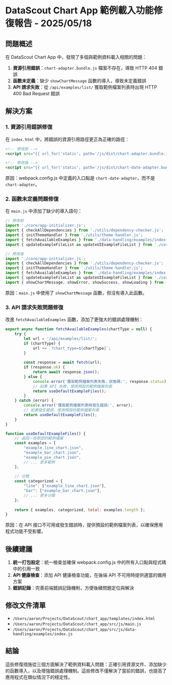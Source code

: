 # DataScout Chart App 範例載入功能修復報告 - 2025/05/18

## 問題概述

在 DataScout Chart App 中，發現了多個與範例資料載入相關的問題：

1. **資源引用錯誤**：`chart-adapter.bundle.js` 檔案不存在，導致 HTTP 404 錯誤
2. **函數未定義**：缺少 `showChartMessage` 函數的導入，導致未定義錯誤
3. **API 請求失敗**：從 `/api/examples/list/` 獲取範例檔案列表時出現 HTTP 400 Bad Request 錯誤

## 解決方案

### 1. 資源引用錯誤修復

在 `index.html` 中，將錯誤的資源引用路徑更正為正確的路徑：

```html
<!-- 修改前 -->
<script src="{{ url_for('static', path='/js/dist/chart-adapter.bundle.js') }}"></script>

<!-- 修改後 -->
<script src="{{ url_for('static', path='/js/dist/chart-date-adapter.bundle.js') }}"></script>
```

原因：webpack.config.js 中定義的入口點是 `chart-date-adapter`，而不是 `chart-adapter`。

### 2. 函數未定義問題修復

在 `main.js` 中添加了缺少的導入語句：

```javascript
// 修改前
import './core/app-initializer.js';
import { checkAllDependencies } from './utils/dependency-checker.js';
import { initThemeHandler } from './utils/theme-handler.js';
import { fetchAvailableExamples } from './data-handling/examples/index.js';
import { updateExampleFileList as updateUIExampleFileList } from './core/ui-controller.js';

// 修改後
import './core/app-initializer.js';
import { checkAllDependencies } from './utils/dependency-checker.js';
import { initThemeHandler } from './utils/theme-handler.js';
import { fetchAvailableExamples } from './data-handling/examples/index.js';
import { updateExampleFileList as updateUIExampleFileList } from './core/ui-controller.js';
import { showChartMessage, showError, showSuccess, showLoading } from './utils/utils.js';
```

原因：`main.js` 中使用了 `showChartMessage` 函數，但沒有導入此函數。

### 3. API 請求失敗問題修復

改進 `fetchAvailableExamples` 函數，添加了更強大的錯誤處理機制：

```javascript
export async function fetchAvailableExamples(chartType = null) {
    try {
        let url = '/api/examples/list/';
        if (chartType) {
            url += `?chart_type=${chartType}`;
        }
        
        const response = await fetch(url);
        if (response.ok) {
            return await response.json();
        } else {
            console.error('獲取範例檔案列表失敗，狀態碼:', response.status);
            // 如果 API 失敗，使用預設的範例檔案列表
            return useDefaultExampleFiles();
        }
    } catch (error) {
        console.error('獲取範例檔案列表時發生錯誤:', error);
        // 如果發生錯誤，使用預設的範例檔案列表
        return useDefaultExampleFiles();
    }
}

function useDefaultExampleFiles() {
    // 返回一些默認的範例檔案
    const examples = [
        "example_line_chart.json",
        "example_bar_chart.json",
        "example_pie_chart.json",
        // ... 更多範例
    ];
    
    // 分類
    const categorized = {
        "line": ["example_line_chart.json"],
        "bar": ["example_bar_chart.json"],
        // ... 更多分類
    };
    
    return { examples, categorized, total: examples.length };
}
```

原因：在 API 接口不可用或發生錯誤時，提供預設的範例檔案列表，以確保應用程式功能不受影響。

## 後續建議

1. **統一打包設定**：統一檢查並確保 webpack.config.js 中的所有入口點與程式碼中的引用一致
2. **API 健康檢查**：添加 API 健康檢查功能，在後端 API 不可用時提供適當的備用方案
3. **錯誤記錄**：完善前端錯誤記錄機制，方便後續問題定位與解決

## 修改文件清單

- `/Users/aaron/Projects/DataScout/chart_app/templates/index.html`
- `/Users/aaron/Projects/DataScout/chart_app/src/js/main.js`
- `/Users/aaron/Projects/DataScout/chart_app/src/js/data-handling/examples/index.js`

## 結論

這些修復措施從三個方面解決了範例資料載入問題：正確引用資源文件、添加缺少的函數導入，以及增強錯誤處理機制。這些修改不僅解決了當前的錯誤，也提高了應用程式在類似情況下的穩定性。
